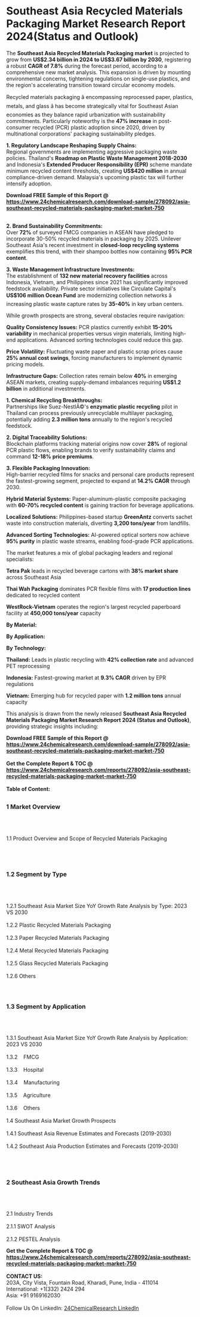 <h1>Southeast Asia Recycled Materials Packaging Market Research Report 2024(Status and Outlook)</h1><p>The <strong>Southeast Asia Recycled Materials Packaging market</strong> is projected to grow from <strong>US$2.34 billion in 2024 to US$3.67 billion by 2030</strong>, registering a robust <strong>CAGR of 7.8%</strong> during the forecast period, according to a comprehensive new market analysis. This expansion is driven by mounting environmental concerns, tightening regulations on single-use plastics, and the region's accelerating transition toward circular economy models.</p><p>Recycled materials packaging â encompassing reprocessed paper, plastics, metals, and glass â has become strategically vital for Southeast Asian economies as they balance rapid urbanization with sustainability commitments. Particularly noteworthy is the <strong>47% increase</strong> in post-consumer recycled (PCR) plastic adoption since 2020, driven by multinational corporations' packaging sustainability pledges.</p><p><strong>1. Regulatory Landscape Reshaping Supply Chains:</strong><br>
Regional governments are implementing aggressive packaging waste policies. Thailand's <strong>Roadmap on Plastic Waste Management 2018-2030</strong> and Indonesia's <strong>Extended Producer Responsibility (EPR)</strong> scheme mandate minimum recycled content thresholds, creating <strong>US$420 million</strong> in annual compliance-driven demand. Malaysia's upcoming plastic tax will further intensify adoption.</p><div><b>Download FREE Sample of this Report @ 
            <a href="https://www.24chemicalresearch.com/download-sample/278092/asia-southeast-recycled-materials-packaging-market-market-750">
            https://www.24chemicalresearch.com/download-sample/278092/asia-southeast-recycled-materials-packaging-market-market-750</a></b></div><br><p><strong>2. Brand Sustainability Commitments:</strong><br>
Over <strong>72%</strong> of surveyed FMCG companies in ASEAN have pledged to incorporate 30-50% recycled materials in packaging by 2025. Unilever Southeast Asia's recent investment in <strong>closed-loop recycling systems</strong> exemplifies this trend, with their shampoo bottles now containing <strong>95% PCR content</strong>.</p><p><strong>3. Waste Management Infrastructure Investments:</strong><br>
The establishment of <strong>132 new material recovery facilities</strong> across Indonesia, Vietnam, and Philippines since 2021 has significantly improved feedstock availability. Private sector initiatives like Circulate Capital's <strong>US$106 million Ocean Fund</strong> are modernizing collection networks â increasing plastic waste capture rates by <strong>35-40%</strong> in key urban centers.</p><p>While growth prospects are strong, several obstacles require navigation:</p><p><strong>Quality Consistency Issues:</strong> PCR plastics currently exhibit <strong>15-20% variability</strong> in mechanical properties versus virgin materials, limiting high-end applications. Advanced sorting technologies could reduce this gap.</p><p><strong>Price Volatility:</strong> Fluctuating waste paper and plastic scrap prices cause <strong>25% annual cost swings</strong>, forcing manufacturers to implement dynamic pricing models.</p><p><strong>Infrastructure Gaps:</strong> Collection rates remain below <strong>40%</strong> in emerging ASEAN markets, creating supply-demand imbalances requiring <strong>US$1.2 billion</strong> in additional investments.</p><p><strong>1. Chemical Recycling Breakthroughs:</strong><br>
Partnerships like Suez-NestlÃ©'s <strong>enzymatic plastic recycling</strong> pilot in Thailand can process previously unrecyclable multilayer packaging, potentially adding <strong>2.3 million tons</strong> annually to the region's recycled feedstock.</p><p><strong>2. Digital Traceability Solutions:</strong><br>
Blockchain platforms tracking material origins now cover <strong>28%</strong> of regional PCR plastic flows, enabling brands to verify sustainability claims and command <strong>12-18% price premiums</strong>.</p><p><strong>3. Flexible Packaging Innovation:</strong><br>
High-barrier recycled films for snacks and personal care products represent the fastest-growing segment, projected to expand at <strong>14.2% CAGR</strong> through 2030.</p><p><strong>Hybrid Material Systems:</strong> Paper-aluminum-plastic composite packaging with <strong>60-70% recycled content</strong> is gaining traction for beverage applications.</p><p><strong>Localized Solutions:</strong> Philippines-based startup <strong>GreenAntz</strong> converts sachet waste into construction materials, diverting <strong>3,200 tons/year</strong> from landfills.</p><p><strong>Advanced Sorting Technologies:</strong> AI-powered optical sorters now achieve <strong>95% purity</strong> in plastic waste streams, enabling food-grade PCR applications.</p><p>The market features a mix of global packaging leaders and regional specialists:</p><p><strong>Tetra Pak</strong> leads in recycled beverage cartons with <strong>38% market share</strong> across Southeast Asia</p><p><strong>Thai Wah Packaging</strong> dominates PCR flexible films with <strong>17 production lines</strong> dedicated to recycled content</p><p><strong>WestRock-Vietnam</strong> operates the region's largest recycled paperboard facility at <strong>450,000 tons/year</strong> capacity</p><p><strong>By Material:</strong></p><p><strong>By Application:</strong></p><p><strong>By Technology:</strong></p><p><strong>Thailand:</strong> Leads in plastic recycling with <strong>42% collection rate</strong> and advanced PET reprocessing</p><p><strong>Indonesia:</strong> Fastest-growing market at <strong>9.3% CAGR</strong> driven by EPR regulations</p><p><strong>Vietnam:</strong> Emerging hub for recycled paper with <strong>1.2 million tons</strong> annual capacity</p><p>This analysis is drawn from the newly released <strong>Southeast Asia Recycled Materials Packaging Market Research Report 2024 (Status and Outlook)</strong>, providing strategic insights including:</p><div><b>Download FREE Sample of this Report @ 
            <a href="https://www.24chemicalresearch.com/download-sample/278092/asia-southeast-recycled-materials-packaging-market-market-750">
            https://www.24chemicalresearch.com/download-sample/278092/asia-southeast-recycled-materials-packaging-market-market-750</a></b></div><br><div><b>Get the Complete Report & TOC @ 
            <a href="https://www.24chemicalresearch.com/reports/278092/asia-southeast-recycled-materials-packaging-market-market-750">
            https://www.24chemicalresearch.com/reports/278092/asia-southeast-recycled-materials-packaging-market-market-750</a></b></div><br>
            <b>Table of Content:</b><p><h2><span style="font-size:16px"><strong>1 Market Overview&nbsp;&nbsp; &nbsp;</strong></span></h2><br />
<br />
<p>1.1 Product Overview and Scope of Recycled Materials Packaging&nbsp;</p><br />
<br />
<h2><strong><span style="font-size:16px">1.2 Segment by Type&nbsp;&nbsp; &nbsp;</span></strong></h2><br />
<br />
<p>1.2.1 Southeast Asia Market Size YoY Growth Rate Analysis by Type: 2023 VS 2030&nbsp;&nbsp; &nbsp;<br /><br />
1.2.2 Plastic Recycled Materials Packaging&nbsp;&nbsp; &nbsp;<br /><br />
1.2.3 Paper Recycled Materials Packaging<br /><br />
1.2.4 Metal Recycled Materials Packaging<br /><br />
1.2.5 Glass Recycled Materials Packaging<br /><br />
1.2.6 Others<br /><br />
<br />
<h2><span style="font-size:16px"><strong>1.3 Segment by Application&nbsp;&nbsp;</strong></span></h2><br />
<br />
<p>1.3.1 Southeast Asia Market Size YoY Growth Rate Analysis by Application: 2023 VS 2030&nbsp;&nbsp; &nbsp;<br /><br />
1.3.2&nbsp;&nbsp; &nbsp;FMCG<br /><br />
1.3.3&nbsp;&nbsp; &nbsp;Hospital<br /><br />
1.3.4&nbsp;&nbsp; &nbsp;Manufacturing<br /><br />
1.3.5&nbsp;&nbsp; &nbsp;Agriculture<br /><br />
1.3.6&nbsp;&nbsp; &nbsp;Others<br /><br />
1.4 Southeast Asia Market Growth Prospects&nbsp;&nbsp; &nbsp;<br /><br />
1.4.1 Southeast Asia Revenue Estimates and Forecasts (2019-2030)&nbsp;&nbsp; &nbsp;<br /><br />
1.4.2 Southeast Asia Production Estimates and Forecasts (2019-2030)&nbsp;&nbsp;</p><br />
<br />
<h2><span style="font-size:16px"><strong>2 Southeast Asia Growth Trends&nbsp;&nbsp; &nbsp;</strong></span></h2><br />
<br />
<p>2.1 Industry Trends&nbsp;&nbsp; &nbsp;<br /><br />
2.1.1 SWOT Analysis&nbsp;&nbsp; &nbsp;<br /><br />
2.1.2 PESTEL Analysis</p><div><b>Get the Complete Report & TOC @ 
            <a href="https://www.24chemicalresearch.com/reports/278092/asia-southeast-recycled-materials-packaging-market-market-750">
            https://www.24chemicalresearch.com/reports/278092/asia-southeast-recycled-materials-packaging-market-market-750</a></b></div><br><b>CONTACT US:</b><br>
            203A, City Vista, Fountain Road, Kharadi, Pune, India - 411014<br>
            International: +1(332) 2424 294<br>
            Asia: +91 9169162030 <br><br>
            Follow Us On LinkedIn: <a href="https://www.linkedin.com/company/24chemicalresearch/">24ChemicalResearch LinkedIn</a>